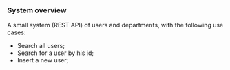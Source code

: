 ### System overview

A small system (REST API) of users and departments, with the following use cases:

- Search all users;
- Search for a user by his id;
- Insert a new user;
 
